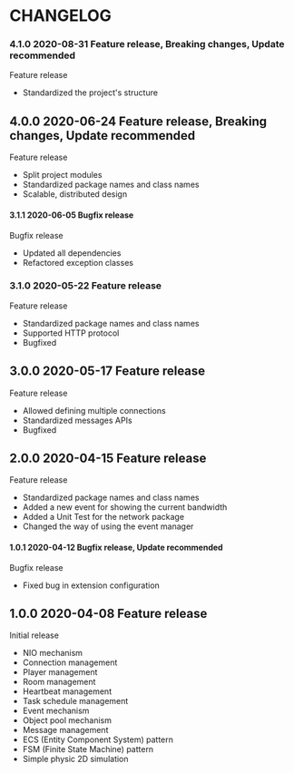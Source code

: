 # CHANGELOG

### 4.1.0 2020-08-31 Feature release, Breaking changes, Update recommended
Feature release
- Standardized the project's structure

## 4.0.0 2020-06-24 Feature release, Breaking changes, Update recommended
Feature release
- Split project modules
- Standardized package names and class names
- Scalable, distributed design

#### 3.1.1 2020-06-05 Bugfix release
Bugfix release
- Updated all dependencies
- Refactored exception classes

### 3.1.0 2020-05-22 Feature release
Feature release
- Standardized package names and class names
- Supported HTTP protocol
- Bugfixed

## 3.0.0 2020-05-17 Feature release
Feature release
- Allowed defining multiple connections
- Standardized messages APIs
- Bugfixed

## 2.0.0 2020-04-15 Feature release
Feature release
- Standardized package names and class names
- Added a new event for showing the current bandwidth
- Added a Unit Test for the network package
- Changed the way of using the event manager

#### 1.0.1 2020-04-12 Bugfix release, Update recommended
Bugfix release
- Fixed bug in extension configuration

## 1.0.0 2020-04-08 Feature release
Initial release
- NIO mechanism
- Connection management
- Player management
- Room management
- Heartbeat management
- Task schedule management
- Event mechanism
- Object pool mechanism
- Message management
- ECS (Entity Component System) pattern
- FSM (Finite State Machine) pattern
- Simple physic 2D simulation
